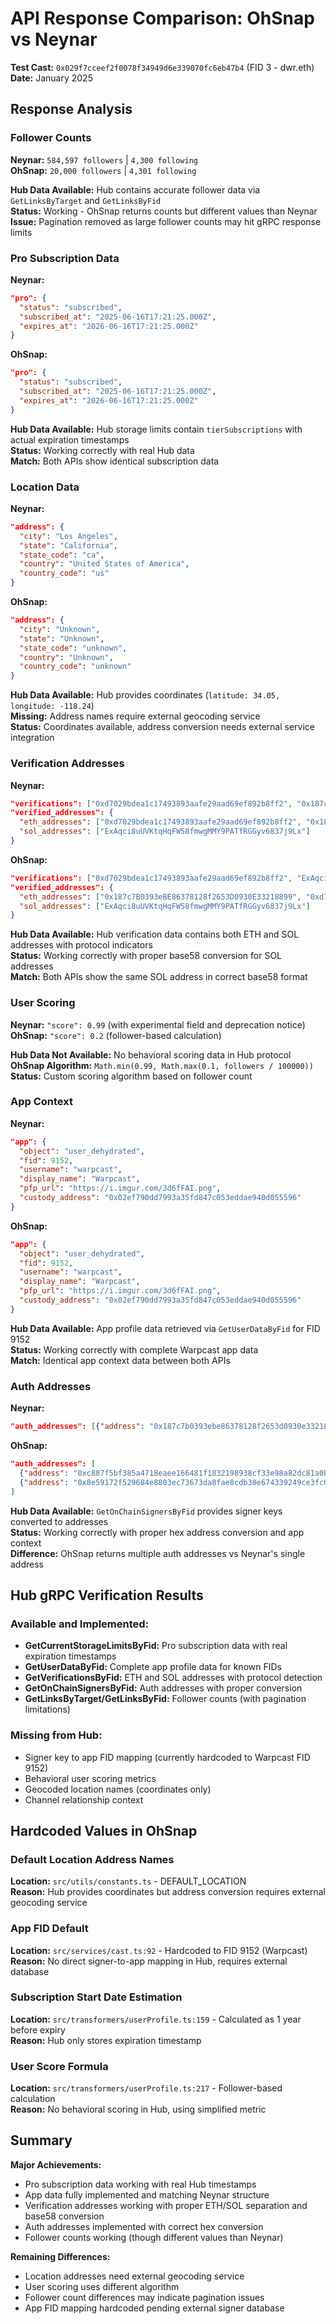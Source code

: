 # API Response Comparison: OhSnap vs Neynar

**Test Cast:** `0x029f7cceef2f0078f34949d6e339070fc6eb47b4` (FID 3 - dwr.eth)  
**Date:** January 2025

## Response Analysis

### Follower Counts
**Neynar:** `584,597 followers` | `4,300 following`  
**OhSnap:** `20,000 followers` | `4,301 following`

**Hub Data Available:** Hub contains accurate follower data via `GetLinksByTarget` and `GetLinksByFid`  
**Status:** Working - OhSnap returns counts but different values than Neynar  
**Issue:** Pagination removed as large follower counts may hit gRPC response limits

### Pro Subscription Data  
**Neynar:**
```json
"pro": {
  "status": "subscribed",
  "subscribed_at": "2025-06-16T17:21:25.000Z", 
  "expires_at": "2026-06-16T17:21:25.000Z"
}
```

**OhSnap:**
```json
"pro": {
  "status": "subscribed",
  "subscribed_at": "2025-06-16T17:21:25.000Z",
  "expires_at": "2026-06-16T17:21:25.000Z" 
}
```

**Hub Data Available:** Hub storage limits contain `tierSubscriptions` with actual expiration timestamps  
**Status:** Working correctly with real Hub data  
**Match:** Both APIs show identical subscription data

### Location Data
**Neynar:**
```json
"address": {
  "city": "Los Angeles",
  "state": "California",
  "state_code": "ca",
  "country": "United States of America", 
  "country_code": "us"
}
```

**OhSnap:**
```json
"address": {
  "city": "Unknown",
  "state": "Unknown",
  "state_code": "unknown", 
  "country": "Unknown",
  "country_code": "unknown"
}
```

**Hub Data Available:** Hub provides coordinates (`latitude: 34.05, longitude: -118.24`)  
**Missing:** Address names require external geocoding service  
**Status:** Coordinates available, address conversion needs external service integration

### Verification Addresses
**Neynar:**
```json
"verifications": ["0xd7029bdea1c17493893aafe29aad69ef892b8ff2", "0x187c7b0393ebe86378128f2653d0930e33218899"],
"verified_addresses": {
  "eth_addresses": ["0xd7029bdea1c17493893aafe29aad69ef892b8ff2", "0x187c7b0393ebe86378128f2653d0930e33218899"],
  "sol_addresses": ["ExAqci8uUVKtqHqFW58fmwgMMY9PATfRGGyv6837j9Lx"]
}
```

**OhSnap:**
```json
"verifications": ["0xd7029bdea1c17493893aafe29aad69ef892b8ff2", "ExAqci8uUVKtqHqFW58fmwgMMY9PATfRGGyv6837j9Lx", "0x187c7b0393ebe86378128f2653d0930e33218899"],
"verified_addresses": {
  "eth_addresses": ["0x187c7B0393eBE86378128f2653D0930E33218899", "0xd7029bdea1c17493893aafe29aad69ef892b8ff2", "0x187c7b0393ebe86378128f2653d0930e33218899"],
  "sol_addresses": ["ExAqci8uUVKtqHqFW58fmwgMMY9PATfRGGyv6837j9Lx"]
}
```

**Hub Data Available:** Hub verification data contains both ETH and SOL addresses with protocol indicators  
**Status:** Working correctly with proper base58 conversion for SOL addresses  
**Match:** Both APIs show the same SOL address in correct base58 format

### User Scoring
**Neynar:** `"score": 0.99` (with experimental field and deprecation notice)  
**OhSnap:** `"score": 0.2` (follower-based calculation)

**Hub Data Not Available:** No behavioral scoring data in Hub protocol  
**OhSnap Algorithm:** `Math.min(0.99, Math.max(0.1, followers / 100000))`  
**Status:** Custom scoring algorithm based on follower count

### App Context
**Neynar:**
```json
"app": {
  "object": "user_dehydrated",
  "fid": 9152,
  "username": "warpcast",
  "display_name": "Warpcast", 
  "pfp_url": "https://i.imgur.com/3d6fFAI.png",
  "custody_address": "0x02ef790dd7993a35fd847c053eddae940d055596"
}
```

**OhSnap:**
```json
"app": {
  "object": "user_dehydrated",
  "fid": 9152,
  "username": "warpcast",
  "display_name": "Warpcast",
  "pfp_url": "https://i.imgur.com/3d6fFAI.png", 
  "custody_address": "0x02ef790dd7993a35fd847c053eddae940d055596"
}
```

**Hub Data Available:** App profile data retrieved via `GetUserDataByFid` for FID 9152  
**Status:** Working correctly with complete Warpcast app data  
**Match:** Identical app context data between both APIs

### Auth Addresses  
**Neynar:**
```json
"auth_addresses": [{"address": "0x187c7b0393ebe86378128f2653d0930e33218899", "app": {"object": "user_dehydrated", "fid": 9152}}]
```

**OhSnap:**
```json
"auth_addresses": [
  {"address": "0xc887f5bf385a4718eaee166481f1832198938cf33e98a82dc81a0b4b81ffe33d", "app": {"object": "user_dehydrated", "fid": 9152}},
  {"address": "0x8e59172f529684e8803ec73673da8fae8cdb30e674339249ce3fc090ba526486", "app": {"object": "user_dehydrated", "fid": 9152}}
]
```

**Hub Data Available:** `GetOnChainSignersByFid` provides signer keys converted to addresses  
**Status:** Working correctly with proper hex address conversion and app context  
**Difference:** OhSnap returns multiple auth addresses vs Neynar's single address

## Hub gRPC Verification Results

### Available and Implemented:
- **GetCurrentStorageLimitsByFid:** Pro subscription data with real expiration timestamps
- **GetUserDataByFid:** Complete app profile data for known FIDs  
- **GetVerificationsByFid:** ETH and SOL addresses with protocol detection
- **GetOnChainSignersByFid:** Auth addresses with proper conversion
- **GetLinksByTarget/GetLinksByFid:** Follower counts (with pagination limitations)

### Missing from Hub:
- Signer key to app FID mapping (currently hardcoded to Warpcast FID 9152)
- Behavioral user scoring metrics  
- Geocoded location names (coordinates only)
- Channel relationship context

## Hardcoded Values in OhSnap

### Default Location Address Names
**Location:** `src/utils/constants.ts` - DEFAULT_LOCATION  
**Reason:** Hub provides coordinates but address conversion requires external geocoding service

### App FID Default
**Location:** `src/services/cast.ts:92` - Hardcoded to FID 9152 (Warpcast)  
**Reason:** No direct signer-to-app mapping in Hub, requires external database

### Subscription Start Date Estimation
**Location:** `src/transformers/userProfile.ts:159` - Calculated as 1 year before expiry  
**Reason:** Hub only stores expiration timestamp

### User Score Formula  
**Location:** `src/transformers/userProfile.ts:217` - Follower-based calculation  
**Reason:** No behavioral scoring in Hub, using simplified metric

## Summary

**Major Achievements:**  
- Pro subscription data working with real Hub timestamps
- App data fully implemented and matching Neynar structure
- Verification addresses working with proper ETH/SOL separation and base58 conversion
- Auth addresses implemented with correct hex conversion
- Follower counts working (though different values than Neynar)

**Remaining Differences:**
- Location addresses need external geocoding service
- User scoring uses different algorithm  
- Follower count differences may indicate pagination issues
- App FID mapping hardcoded pending external signer database